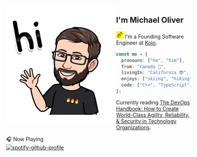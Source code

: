 <img align="left" width="300" src="hi.png">

## I'm Michael Oliver

<img src="kojo.png" /> I'm a Founding Software Engineer at [Kojo](https://www.usekojo.com/).

```ts
const me = {
  pronouns: ["he", "him"],
  from: "Canada 🍁",
  livingIn: "California 😎",
  enjoys: ["skiing", "hiking", "gaming", "traveling"],
  code: ["C++", "TypeScript", "Python", "Elixir", "Rust"],​​
};
```
Currently reading [The DevOps Handbook: How to Create World-Class Agility, Reliability, & Security in Technology Organizations](https://www.amazon.com/dp/1950508404/).

🎧 Now Playing<br />
[![spotify-github-profile](https://spotify-github-profile.vercel.app/api/view?uid=12155321307&cover_image=true&theme=natemoo-re&bar_color=53b14f&bar_color_cover=false)](https://github.com/kittinan/spotify-github-profile)
